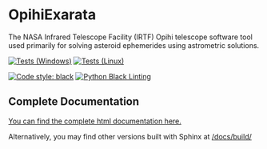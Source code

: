 # OpihiExarata
 The NASA Infrared Telescope Facility (IRTF) Opihi telescope software tool used primarily for solving asteroid ephemerides using astrometric solutions.

[![Tests (Windows)](https://github.com/psmd-iberutaru/OpihiExarata/actions/workflows/tests_windows.yml/badge.svg)](https://github.com/psmd-iberutaru/OpihiExarata/actions/workflows/tests_windows.yml) [![Tests (Linux)](https://github.com/psmd-iberutaru/OpihiExarata/actions/workflows/tests_linux.yml/badge.svg)](https://github.com/psmd-iberutaru/OpihiExarata/actions/workflows/tests_linux.yml)

[![Code style: black](https://img.shields.io/badge/code%20style-black-000000.svg)](https://github.com/psf/black) [![Python Black Linting](https://github.com/psmd-iberutaru/OpihiExarata/actions/workflows/black.yml/badge.svg)](https://github.com/psmd-iberutaru/OpihiExarata/actions/workflows/black.yml)

## Complete Documentation

[You can find the complete html documentation here.](https://psmd-iberutaru.github.io/OpihiExarata)

Alternatively, you may find other versions built with Sphinx at [/docs/build/](https://github.com/psmd-iberutaru/OpihiExarata/tree/master/docs/build)


